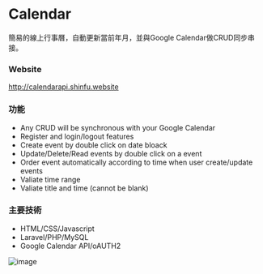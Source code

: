 # Calendar

簡易的線上行事曆，自動更新當前年月，並與Google Calendar做CRUD同步串接。

### Website

http://calendarapi.shinfu.website


### 功能

* Any CRUD will be synchronous with your Google Calendar
* Register and login/logout features
* Create event by double click on date bloack
* Update/Delete/Read events by double click on a event
* Order event automatically according to time when user create/update events
* Valiate time range 
* Valiate title and time (cannot be blank) 

### 主要技術

* HTML/CSS/Javascript
* Laravel/PHP/MySQL
* Google Calendar API/oAUTH2

![image](https://github.com/sfwang20/calendar_GoogleAPI/blob/master/calendar.png)
